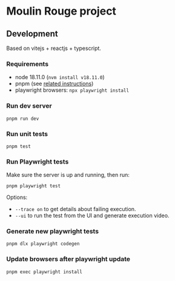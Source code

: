 # Moulin Rouge project


## Development

Based on vitejs + reactjs + typescript.

### Requirements

- node 18.11.0 (`nvm install v18.11.0`)
- pnpm (see [related instructions](https://pnpm.io/installation))
- playwright browsers: `npx playwright install`

### Run dev server

    pnpm run dev

### Run unit tests

    pnpm test

### Run Playwright tests

Make sure the server is up and running, then run:

    pnpm playwright test

Options:
- `--trace on` to get details about failing execution.
- `--ui` to run the test from the UI and generate execution video.

### Generate new playwright tests

    pnpm dlx playwright codegen

### Update browsers after playwright update

    pnpm exec playwright install


